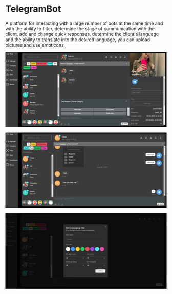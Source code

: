 # TelegramBot

A platform for interacting with a large number of bots at the same time and with the ability to filter, determine the stage of communication with the client, add and change quick responses, determine the client's language and the ability to translate into the desired language, you can upload pictures and use emoticons

![](https://github.com/KateYesipov/TelegramBot/blob/master/about/Screenshot_10png.png)


![](https://github.com/KateYesipov/TelegramBot/blob/master/about/Screenshot_9.png)


![](https://github.com/KateYesipov/TelegramBot/blob/master/about/Screenshot_11.png)




